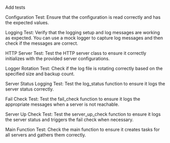 Add tests

Configuration Test:
Ensure that the configuration is read correctly and has the expected values.

Logging Test:
Verify that the logging setup and log messages are working as expected. You can use a mock logger to capture log messages and then check if the messages are correct.

HTTP Server Test:
Test the HTTP server class to ensure it correctly initializes with the provided server configurations.

Logger Rotation Test:
Check if the log file is rotating correctly based on the specified size and backup count.

Server Status Logging Test:
Test the log_status function to ensure it logs the server status correctly.

Fail Check Test:
Test the fail_check function to ensure it logs the appropriate messages when a server is not reachable.

Server Up Check Test:
Test the server_up_check function to ensure it logs the server status and triggers the fail check when necessary.

Main Function Test:
Check the main function to ensure it creates tasks for all servers and gathers them correctly.